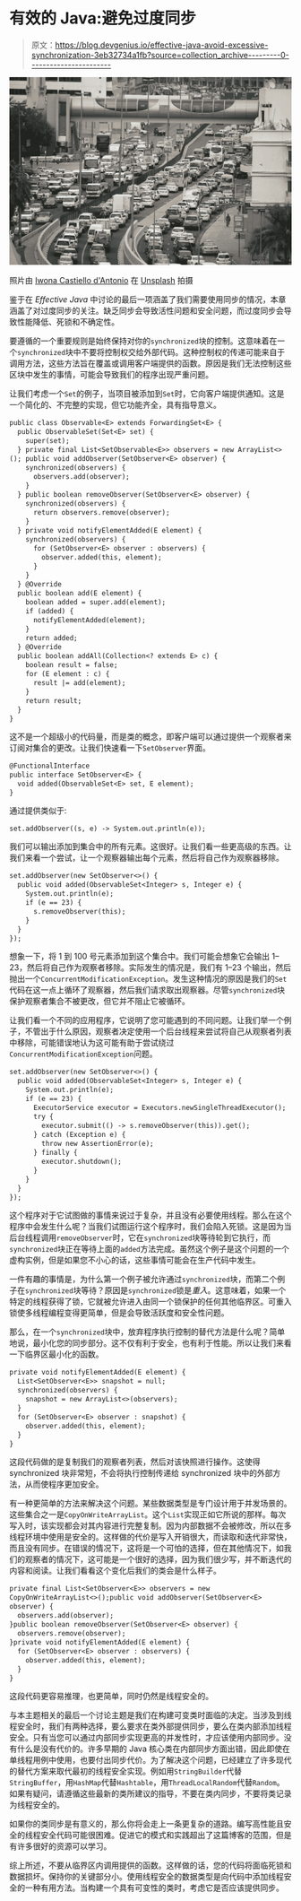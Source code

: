 # 有效的 Java:避免过度同步

> 原文：<https://blog.devgenius.io/effective-java-avoid-excessive-synchronization-3eb32734a1fb?source=collection_archive---------0----------------------->

![](img/f2c10ea49c052e3538b299d862372967.png)

照片由 [Iwona Castiello d'Antonio](https://unsplash.com/@aquadrata?utm_source=medium&utm_medium=referral) 在 [Unsplash](https://unsplash.com?utm_source=medium&utm_medium=referral) 拍摄

鉴于在 *Effective Java* 中讨论的最后一项涵盖了我们需要使用同步的情况，本章涵盖了对过度同步的关注。缺乏同步会导致活性问题和安全问题，而过度同步会导致性能降低、死锁和不确定性。

要遵循的一个重要规则是始终保持对你的`synchronized`块的控制。这意味着在一个`synchronized`块中不要将控制权交给外部代码。这种控制权的传递可能来自于调用方法，这些方法旨在覆盖或调用客户端提供的函数。原因是我们无法控制这些区块中发生的事情，可能会导致我们的程序出现严重问题。

让我们考虑一个`Set`的例子，当项目被添加到`Set`时，它向客户端提供通知。这是一个简化的、不完整的实现，但它功能齐全，具有指导意义。

```
public class Observable<E> extends ForwardingSet<E> {
  public ObservableSet(Set<E> set) {
    super(set);
  } private final List<SetObservable<E>> observers = new ArrayList<>(); public void addObserver(SetObserver<E> observer) {
    synchronized(observers) {
      observers.add(observer);
    }
  } public boolean removeObserver(SetObserver<E> observer) {
    synchronized(observers) {
      return observers.remove(observer);
    }
  } private void notifyElementAdded(E element) {
    synchronized(observers) {
      for (SetObserver<E> observer : observers) {
        observer.added(this, element);
      }
    }
  } @Override 
  public boolean add(E element) {
    boolean added = super.add(element);
    if (added) {
      notifyElementAdded(element);
    }
    return added;
  } @Override 
  public boolean addAll(Collection<? extends E> c) {
    boolean result = false;
    for (E element : c) {
      result |= add(element);
    }
    return result;
  }
}
```

这不是一个超级小的代码量，而是类的概念，即客户端可以通过提供一个观察者来订阅对集合的更改。让我们快速看一下`SetObserver`界面。

```
@FunctionalInterface
public interface SetObserver<E> {
  void added(ObservableSet<E> set, E element);
}
```

通过提供类似于:

```
set.addObserver((s, e) -> System.out.println(e));
```

我们可以输出添加到集合中的所有元素。这很好。让我们看一些更高级的东西。让我们来看一个尝试，让一个观察器输出每个元素，然后将自己作为观察器移除。

```
set.addObserver(new SetObserver<>() {
  public void added(ObservableSet<Integer> s, Integer e) {
    System.out.println(e);
    if (e == 23) {
      s.removeObserver(this);
    }
  }
});
```

想象一下，将 1 到 100 号元素添加到这个集合中。我们可能会想象它会输出 1–23，然后将自己作为观察者移除。实际发生的情况是，我们有 1–23 个输出，然后抛出一个`ConcurrentModificationException`。发生这种情况的原因是我们的`Set`代码在这一点上循环了观察器，然后我们请求取出观察器。尽管`synchronized`块保护观察者集合不被更改，但它并不阻止它被循环。

让我们看一个不同的应用程序，它说明了您可能遇到的不同问题。让我们举一个例子，不管出于什么原因，观察者决定使用一个后台线程来尝试将自己从观察者列表中移除，可能错误地认为这可能有助于尝试绕过`ConcurrentModificationException`问题。

```
set.addObserver(new SetObserver<>() {
  public void added(ObservableSet<Integer> s, Integer e) {
    System.out.println(e);
    if (e == 23) {
      ExecutorService executor = Executors.newSingleThreadExecutor();
      try {
        executor.submit(() -> s.removeObserver(this)).get();
      } catch (Exception e) {
        throw new AssertionError(e);
      } finally {
        executor.shutdown();
      }
    }
  }
});
```

这个程序对于它试图做的事情来说过于复杂，并且没有必要使用线程。那么在这个程序中会发生什么呢？当我们试图运行这个程序时，我们会陷入死锁。这是因为当后台线程调用`removeObserver`时，它在`synchronized`块等待轮到它执行，而`synchronized`块正在等待上面的`added`方法完成。虽然这个例子是这个问题的一个虚构实例，但是如果您不小心的话，这些事情可能会在生产代码中发生。

一件有趣的事情是，为什么第一个例子被允许通过`synchronized`块，而第二个例子在`synchronized`块等待？原因是`synchronized`锁是*重入*。这意味着，如果一个特定的线程获得了锁，它就被允许进入由同一个锁保护的任何其他临界区。可重入锁使多线程编程变得更简单，但是会导致活跃度和安全性问题。

那么，在一个`synchronized`块中，放弃程序执行控制的替代方法是什么呢？简单地说，最小化您的同步部分。这不仅有利于安全，也有利于性能。所以让我们来看一下临界区最小化的函数。

```
private void notifyElementAdded(E element) {
  List<SetObserver<E>> snapshot = null;
  synchronized(observers) {
    snapshot = new ArrayList<>(observers);
  }
  for (SetObserver<E> observer : snapshot) {
    observer.added(this, element);
  }
}
```

这段代码做的是复制我们的观察者列表，然后对该快照进行操作。这使得 synchronized 块非常短，不会将执行控制传递给 synchronized 块中的外部方法，从而使程序更加安全。

有一种更简单的方法来解决这个问题。某些数据类型是专门设计用于并发场景的。这些集合之一是`CopyOnWriteArrayList`。这个`List`实现正如它所说的那样。每次写入时，该实现都会对其内容进行完整复制。因为内部数据不会被修改，所以在多线程环境中使用是安全的。这样做的代价是写入开销很大，而读取和迭代非常快，而且没有同步。在错误的情况下，这将是一个可怕的选择，但在其他情况下，如我们的观察者的情况下，这可能是一个很好的选择，因为我们很少写，并不断迭代的内容和阅读。让我们看看这个变化后我们的类会是什么样子。

```
private final List<SetObserver<E>> observers = new CopyOnWriteArrayList<>();public void addObserver(SetObserver<E> observer) {
  observers.add(observer);
}public boolean removeObserver(SetObserver<E> observer) {
  observers.remove(observer);
}private void notifyElementAdded(E element) {
  for (SetObserver<E> observer : observers) {
    observer.added(this, element);
  }
}
```

这段代码更容易推理，也更简单，同时仍然是线程安全的。

与本主题相关的最后一个讨论主题是我们在构建可变类时面临的决定。当涉及到线程安全时，我们有两种选择，要么要求在类外部提供同步，要么在类内部添加线程安全。只有当您可以通过内部同步实现更高的并发性时，才应该使用内部同步。没有什么是没有代价的。许多早期的 Java 核心类在内部同步方面出错，因此即使在单线程用例中使用，也要付出同步代价。为了解决这个问题，已经建立了许多现代的替代方案来取代最初的线程安全实现。例如用`StringBuilder`代替`StringBuffer`，用`HashMap`代替`Hashtable`，用`ThreadLocalRandom`代替`Random`。如果有疑问，请遵循这些最新的类所建议的指导，不要在类内同步，不要将类记录为线程安全的。

如果你的类同步是有意义的，那么你将会走上一条更复杂的道路。编写高性能且安全的线程安全代码可能很困难。促进它的模式和实践超出了这篇博客的范围，但是有许多很好的资源可以学习。

综上所述，不要从临界区内调用提供的函数。这样做的话，您的代码将面临死锁和数据损坏。保持你的关键部分小。使用线程安全的数据类型是向代码中添加线程安全的一种有用方法。当构建一个具有可变性的类时，考虑它是否应该提供同步。